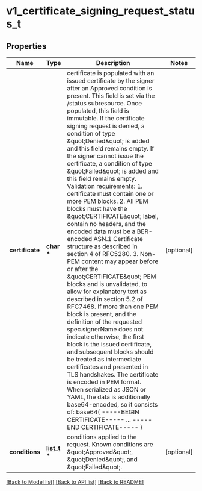 # v1_certificate_signing_request_status_t

## Properties
Name | Type | Description | Notes
------------ | ------------- | ------------- | -------------
**certificate** | **char \*** | certificate is populated with an issued certificate by the signer after an Approved condition is present. This field is set via the /status subresource. Once populated, this field is immutable.  If the certificate signing request is denied, a condition of type \&quot;Denied\&quot; is added and this field remains empty. If the signer cannot issue the certificate, a condition of type \&quot;Failed\&quot; is added and this field remains empty.  Validation requirements:  1. certificate must contain one or more PEM blocks.  2. All PEM blocks must have the \&quot;CERTIFICATE\&quot; label, contain no headers, and the encoded data   must be a BER-encoded ASN.1 Certificate structure as described in section 4 of RFC5280.  3. Non-PEM content may appear before or after the \&quot;CERTIFICATE\&quot; PEM blocks and is unvalidated,   to allow for explanatory text as described in section 5.2 of RFC7468.  If more than one PEM block is present, and the definition of the requested spec.signerName does not indicate otherwise, the first block is the issued certificate, and subsequent blocks should be treated as intermediate certificates and presented in TLS handshakes.  The certificate is encoded in PEM format.  When serialized as JSON or YAML, the data is additionally base64-encoded, so it consists of:      base64(     -----BEGIN CERTIFICATE-----     ...     -----END CERTIFICATE-----     ) | [optional] 
**conditions** | [**list_t**](v1_certificate_signing_request_condition.md) \* | conditions applied to the request. Known conditions are \&quot;Approved\&quot;, \&quot;Denied\&quot;, and \&quot;Failed\&quot;. | [optional] 

[[Back to Model list]](../README.md#documentation-for-models) [[Back to API list]](../README.md#documentation-for-api-endpoints) [[Back to README]](../README.md)


